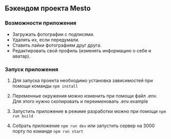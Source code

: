 ## Бэкендом проекта Mesto
### Возможности приложения

* Загружать фотографии с подписями.
* Удалять их, если передумали.
* Ставить лайки фотографиям друг друга.
* Редактировать свой профиль (изменять информацию о себе и аватар).

### Запуск приложения
1. Для запуска проекта необходимо установка зависимостей при помощи команды ```npm install```

2. Переменные окружения можно изменить при помощи файл .env. Для этого нужно скопировать и переименовать .env.example

3. Запустить приложение в режиме разработки можно при помощи
```npm run build```

4. Собрать приложение ```npm run dev```
или запустить сервер на 3000 порту по команде ```npm run start```
